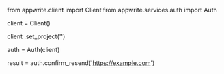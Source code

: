 from appwrite.client import Client
from appwrite.services.auth import Auth

client = Client()

client
    .set_project('')

auth = Auth(client)

result = auth.confirm_resend('https://example.com')
